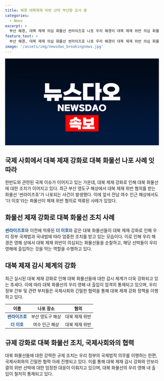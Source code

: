 ```yaml
---
title: 해경 대북제재 위반 선박 부산항 조사 중
categories:
  - News
excerpt: >
  부산 해경, 대북 제재 의심 화물선 썬라이즈호 나포 우리 해경이 대북 제재 위반 의심 화물선 썬라이즈호를 부산 영도구 해상 묘박지에서 발견했다. 외교부는 관련 부서와 협의하여 대북 제재 위반 혐의를 조사 중이며, 선박의 국적과 구체적인 위반 내용은 아직 확인되지 않았다. 이에 대해 외교부 관계자는 필요한 조치를 취하기 위해 관련 기관과 협력 중이라고 밝혔다. 지난 3월에는 더 이호가 제재 위반으로 억류된 바 있어, 해당 문제도 계속 주목받고 있다.
feature_text: >
  부산 해경, 대북 제재 의심 화물선 썬라이즈호 나포 우리 해경이 대북 제재 위반 의심 화물선 썬라이즈호를 부산 영도구 해상 묘박지에서 발견했다. 외교부는 관련 부서와 협의하여 대북 제재 위반 혐의를 조사 중이며, 선박의 국적과 구체적인 위반 내용은 아직 확인되지 않았다. 이에 대해 외교부 관계자는 필요한 조치를 취하기 위해 관련 기관과 협력 중이라고 밝혔다. 지난 3월에는 더 이호가 제재 위반으로 억류된 바 있어, 해당 문제도 계속 주목받고 있다.
image: '/assets/img/newsdao_breakingnews.jpg'
---
```


<p><img src="/assets/img/newsdao_breakingnews.jpg" alt="pcversion 속보" /></p>

<h2 data-ke-size="size26">국제 사회에서 대북 제재 강화로 대북 화물선 나포 사례 잇따라</h2>

<p data-ke-size="size16">한반도와 관련된 국제 이슈가 이어지고 있는 가운데, 대북 제재 강화로 인해 대북 화물선에 대한 조치가 이어지고 있다. 최근 부산 영도구 해상에서 대북 제재 위반 혐의를 받는 화물선 '썬라이즈호'가 나포되는 사건이 발생했다. 이에 앞서 전남 여수 인근 해상에서도 '더 이호'라는 화물선이 제재 위반 혐의로 억류된 사례가 있었다.</p>

<h2 data-ke-size="size26">화물선 제재 강화로 대북 화물선 조치 사례</h2>

<p data-ke-size="size16"><b><span style="color: #1a5490;">썬라이즈호</span></b>와 이전에 억류된 <b><span style="color: #1a5490;">더 이호</span></b>와 같은 대북 화물선들이 대북 제재 강화로 인해 우리 정부 국제법과 국내법에 따라 엄중한 조치를 받고 있는 모습이다. 이로 인해 우리 해경은 영해 상에서 대북 제재 위반이 의심되는 화물선들을 순찰하고, 해당 선박들이 우리 영해에 출입하는 것을 막는 역할을 수행하고 있다.</p>

<h2 data-ke-size="size26">대북 제재 감시 체계의 강화</h2>

<p data-ke-size="size16">최근 실시된 대북 제재 강화로 인해 대북 화물선들에 대한 감시 체계가 더욱 강화되고 있는 추세다. 이에 따라 대북 화물선의 우리 영해 내 출입이 엄격히 통제되고 있으며, 우리 정부 간부 및 관련 부처들은 국제사회와 긴밀한 협력을 통해 대북 제재 강화 정책을 이행하고 있다.</p>

<table>
  <thead>
    <tr>
      <th>이름</th>
      <th>나포 장소</th>
      <th>혐의</th>
    </tr>
  </thead>
  <tbody>
    <tr>
      <td style="text-align: center; height: 17px;"><b><span style="color: #1a5490;">썬라이즈호</span></b></td>
      <td style="text-align: center; height: 17px;">부산 영도구 해상</td>
      <td style="text-align: center; height: 17px;">대북 제재 위반</td>
    </tr>
    <tr>
      <td style="text-align: center; height: 17px;"><b><span style="color: #1a5490;">더 이호</span></b></td>
      <td style="text-align: center; height: 17px;">여수 인근 해상</td>
      <td style="text-align: center; height: 17px;">대북 제재 위반</td>
    </tr>
  </tbody>
</table>

<h2 data-ke-size="size26">규제 강화로 대북 화물선 조치, 국제사회와의 협력</h2>

<p data-ke-size="size16">대북 화물선들에 대한 강력한 규제 조치는 우리 정부의 국제법적 의무를 이행하는 한편, 국제사회와의 긴밀한 협력 아래 진행되고 있다. 이를 통해 대북 제재 감시 강화와 안보리 결의 위반 선박에 대한 엄정한 대응이 이뤄지고 있으며, 대북 화물선의 우리 영해 내 출입이 철저히 통제되고 있다.</p>

